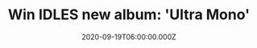 ---
campaign-uuid: "c-fda614f9-8cb9-4cab-a429-f64c0a583c94"
type: "Competition"
category: "Music"
date: "2020-09-19T06:00:00.000Z"
end-date: "2020-11-19T23:59:00.000Z"
disable-form: false
is_promoted: true
has_entry_page: true
title: "Win IDLES new album: 'Ultra Mono'"
competition-description: "<p>Following 'Brutalism' and 'Joy as an Act of Resistance',\
  \ two releases that garnered global critical acclaim, IDLES return with their highly\
  \ anticipated third album: 'Ultra Mono'. The best rock album ever made to date.\
  \ We are giving away a copy of their brand new record to one lucky NME AAA member\
  \ to win.</p>\n<p>Are you a massive IDLES fan? Click below for a chance to win.</p>\n"
hero-header: "Win IDLES new album: 'Ultra Mono'"
terms-confirmation: "N/A"
banner-img: "https://assets.expresslyapp.com/asset-4198a15d-5e96-4633-8c07-9aa872d97c85.jpg"
logo-left-href: "aaa.nme.com"
logo-left-image: "https://assets.expresslyapp.com/asset-c708acd5-669a-4696-8223-99c2ea7eeb65.jpg"
logo-left-title: "NME AAA"
bg-image-hero: "https://assets.expresslyapp.com/asset-1ce0f3c6-e83e-4632-b45a-1d532700f638.jpg"
bg-image-first: "https://assets.expresslyapp.com/asset-e3f6af68-4761-4c00-9cc8-72bcc029ed8c.jpg"
section1-content: "<p>Sonically constructed to capture the feeling of a hip-hop record\
  \ (including production contribution from Kenny Beats), the album doubles down on\
  \ the vitriolic sneer and blunt social commentary of their past work. Not far beneath\
  \ the surface of their self-admitted sloganeering lies a deeply complex and brutally\
  \ relevant album that chews up clichés and spits them out as high art for the masses.</p>\n\
  <p>This is momentary acceptance of the self. This is Ultra Mono. Click below and\
  \ it could be yours.</p>\n"
entry-title: "Win IDLES new album: 'Ultra Mono'"
entry-content: "<p>Enter the draw to win IDLES new album: 'Ultra Mono' by completing\
  \ the form below before 23:59 on the 19th of November 2020.</p>\n"
has-winner: false
prize-description: "IDLES new album: 'Ultra Mono'"
special-conditions: "Multiple entries are allowed up to one every day."
country-restrictions:
- "GB"
---